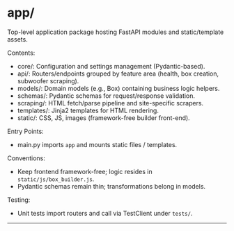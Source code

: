 # app/

Top-level application package hosting FastAPI modules and static/template assets.

Contents:
- core/: Configuration and settings management (Pydantic-based).
- api/: Routers/endpoints grouped by feature area (health, box creation, subwoofer scraping).
- models/: Domain models (e.g., Box) containing business logic helpers.
- schemas/: Pydantic schemas for request/response validation.
- scraping/: HTML fetch/parse pipeline and site-specific scrapers.
- templates/: Jinja2 templates for HTML rendering.
- static/: CSS, JS, images (framework-free builder front-end).

Entry Points:
- main.py imports `app` and mounts static files / templates.

Conventions:
- Keep frontend framework-free; logic resides in `static/js/box_builder.js`.
- Pydantic schemas remain thin; transformations belong in models.

Testing:
- Unit tests import routers and call via TestClient under `tests/`.

---
